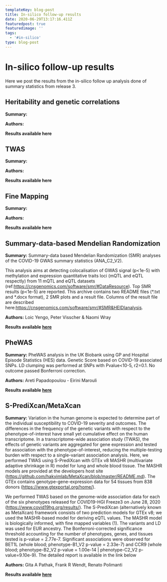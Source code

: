 ```yaml
---
templateKey: blog-post
title: In-silico follow-up results
date: 2020-06-29T13:17:16.411Z
featuredpost: true
featuredimage: ''
tags:
  - '#in-silico'
type: blog-post
---
```

# In-silico follow-up results

Here we post the results from the in-silico follow up analysis done of summary statistics from release 3.

## Heritability and genetic correlations

**Summary:**

**Authors:**

**Results available here**

## TWAS

**Summary:**

**Authors:**

**Results available here**

## **Fine Mapping**

**Summary:**

**Authors:**

**Results available here**



## Summary-data-based Mendelian Randomization

**Summary:** Summary-data based Mendelian Randomization (SMR) analyses of the COVID-19 GWAS summary statistics (ANA_C2_V2).

This analysis aims at detecting colocalisation of GWAS signal (p<1e-5) with methylation and expression quantitative traits loci (mQTL and eQTL respectly) from 11 mQTL and eQTL datasets (ref:<https://cnsgenomics.com/software/smr/#DataResource>). Top SMR results (p<1e-5) are reported. This archive contains two README files (\*.txt and \*.docx format), 2 SMR plots and a result file. Columns of the result file are described here:<https://cnsgenomics.com/software/smr/#SMR&HEIDIanalysis>.

**Authors:** Loic Yengo, Peter Visscher & Naomi Wray

**Results available [here](https://console.cloud.google.com/storage/browser/covid19-hg-in-silico-followup/SMR/?project=covid-19-hg&authuser=0&organizationId=548622027621)**

## PheWAS

**Summary:** PheWAS analysis in the UK Biobank using GP and Hospital Episode Statistics (HES) data. Genetic Score based on COVID-19 associated SNPs. LD clumping was performed at SNPs with Pvalue<10-5, r2=0.1. No outcome passed Bonferroni correction.

**Authors:** Areti Papadopoulou - Eirini Marouli

**Results available [here](https://console.cloud.google.com/storage/browser/covid19-hg-in-silico-followup/phewas/?project=covid-19-hg&authuser=0&organizationId=548622027621)**



## S-PrediXcan/MetaXcan

**Summary:**  Variation in the human genome is expected to determine part of the individual susceptibility to COVID-19 severity and outcomes. The differences in the frequency of the genetic variants with respect to the phenotype-of-interest have small yet cumulative effect on the human transcriptome. In a transcriptome-wide association study (TWAS), the effects of genetic variants are aggregated for gene expression and tested for association with the phenotype-of-interest, reducing the multiple-testing burden with respect to a single-variant association analysis. Here, we performed TWAS using S-PrediXcan with GTEx v8 MASHR (multivariate adaptive shrinkage in R) model for lung and whole blood tissue. The MASHR models are provided at the developers host site (https://github.com/hakyimlab/MetaXcan/blob/master/README.md). The GTEx contains genotype-gene-expression data for 54 tissues from 838 donors (https://www.gtexportal.org/home/).  

We performed TWAS based on the genome-wide association data for each of the six phenotypes released for COVID19-HGI Freeze3 on June 28, 2020 (https://www.covid19hg.org/results/).   The S-PrediXcan (alternatively known as MetaXcan) framework consists of two prediction models for GTEx v8; we used the MASHR-based model for deriving eQTL values. The MASHR model is biologically informed, with fine mapped variables (1). The variants and LD was used for EUR ancestry. The Bonferroni-corrected significance threshold accounting for the number of phenotypes, genes, and tissues tested is p-value = 2.77e-7. Significant associations were observed for BET1L (whole blood; phenotype-B1_V2 p-value = 2.33e-7) and CCR9 (whole blood; phenotype-B2_V2 p-value = 1.00e-14 | phenotype-C2_V2 p-value=9.10e-9). The detailed report is available in the link below

**Authors:**  Gita A Pathak, Frank R Wendt, Renato Polimanti

**Results available [here](https://console.cloud.google.com/storage/browser/covid19-hg-in-silico-followup/PrediXcan/?project=covid-19-hg&authuser=0&organizationId=548622027621)**